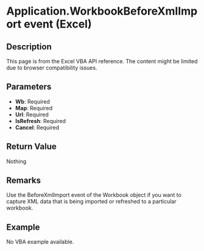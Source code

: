 # Application.WorkbookBeforeXmlImport event (Excel)

## Description
This page is from the Excel VBA API reference. The content might be limited due to browser compatibility issues.

## Parameters
- **Wb**: Required
- **Map**: Required
- **Url**: Required
- **IsRefresh**: Required
- **Cancel**: Required

## Return Value
Nothing

## Remarks
Use the BeforeXmlImport event of the Workbook object if you want to capture XML data that is being imported or refreshed to a particular workbook.

## Example
No VBA example available.
